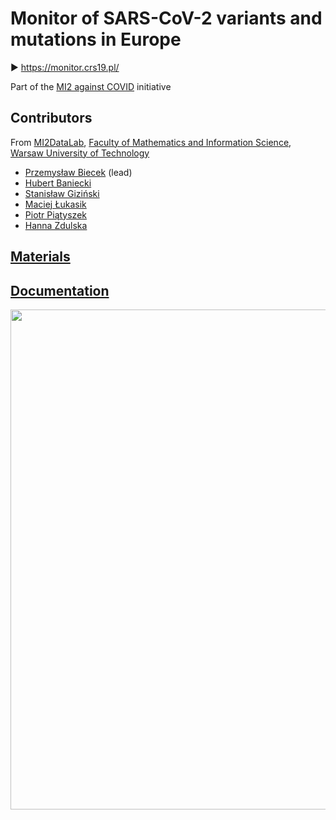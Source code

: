 # Monitor of SARS-CoV-2 variants and mutations in Europe

▶️ https://monitor.crs19.pl/

Part of the [MI2 against COVID](http://covid.mi2.ai/) initiative

## Contributors

From [MI2DataLab](http://mi2.mini.pw.edu.pl/), [Faculty of Mathematics and Information Science](https://ww2.mini.pw.edu.pl), [Warsaw University of Technology](https://www.pw.edu.pl/)

* [Przemysław Biecek](https://biecek.pl) (lead) 
* [Hubert Baniecki](https://github.com/hbaniecki)
* [Stanisław Giziński](https://github.com/Gizzio)
* [Maciej Łukasik](https://github.com/maciej-lukasik-va)
* [Piotr Piątyszek](https://github.com/piotrpiatyszek)
* [Hanna Zdulska](https://github.com/HaZdula)

## [Materials](https://github.com/MI2DataLab/crs19-monitor/wiki/Materials)

## [Documentation](https://github.com/MI2DataLab/crs19-monitor/wiki/Documentation)

<p align="center">
<img width=800 src="https://github.com/MI2DataLab/crs19-monitor/blob/main/doc/schema.svg">
</p>
